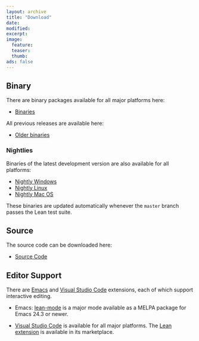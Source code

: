 ```yaml
---
layout: archive
title: "Download"
date:
modified:
excerpt:
image:
  feature:
  teaser:
  thumb:
ads: false
---
```


## Binary

There are binary packages available for all major platforms here:

- [Binaries](https://github.com/leanprover/lean/releases/latest)

All previous releases are available here:

- [Older binaries](https://github.com/leanprover/lean/releases)

### Nightlies

Binaries of the latest development version are also available for all platforms:

- [Nightly Windows](https://ci.appveyor.com/api/projects/leodemoura/lean/artifacts/build/lean-nightly-windows.zip?branch=master)
- [Nightly Linux](https://leanprover.github.io/lean-nightly/build/lean-nightly-linux.tar.gz)
- [Nightly Mac OS](https://leanprover.github.io/lean-nightly/build/lean-nightly-darwin.zip)

These binaries are updated automatically whenever the `master` branch passes the Lean test suite.

## Source

The source code can be downloaded here:

- [Source Code](http://github.com/leanprover/lean)

## Editor Support

There are [Emacs](https://www.gnu.org/software/emacs/) and [Visual Studio Code](http://code.visualstudio.com) extensions, each of which support interactive editing.

- Emacs: [lean-mode](https://github.com/leanprover/lean-mode) is a major mode available as a MELPA package for Emacs 24.3 or newer.

- [Visual Studio Code](http://code.visualstudio.com) is available for all major platforms.
  The [Lean extension](https://marketplace.visualstudio.com/items?itemName=jroesch.lean) is available in its marketplace.
